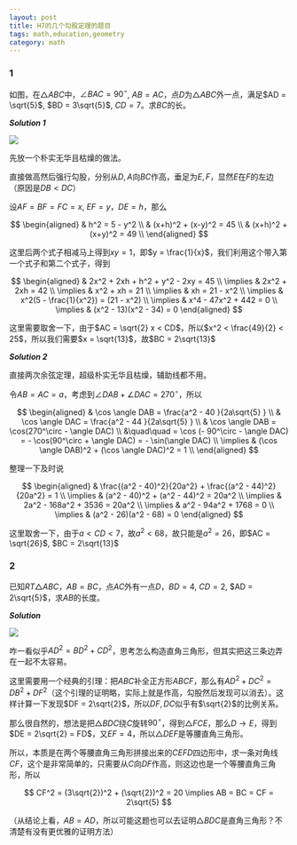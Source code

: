 ```yaml
---
layout: post 
title: H7的几个勾股定理的题目
tags: math,education,geometry
category: math
---
```


### 1

如图，在$\triangle ABC$中，$\angle BAC = 90^\circ$, $AB = AC$，点$D$为$\triangle ABC$外一点，满足$AD = \sqrt{5}$, $BD = 3\sqrt{5}$, $CD = 7$。求$BC$的长。


***Solution 1***

![](https://crsando.github.io/images/2025-10-06/A-001-Ans.png)

先放一个朴实无华且枯燥的做法。

直接做高然后强行勾股，分别从$D,A$向$BC$作高，垂足为$E,F$，显然$E$在$F$的左边（原因是$DB < DC$）

设$AF = BF = FC = x$, $EF = y$，$DE = h$，那么

$$
\begin{aligned}
    & h^2 = 5 - y^2  \\
    & (x+h)^2 + (x-y)^2 = 45 \\ 
    & (x+h)^2 + (x+y)^2 = 49 \\ 
\end{aligned}
$$

这里后两个式子相减马上得到$xy = 1$，即$y = \frac{1}{x}$，我们利用这个带入第一个式子和第二个式子，得到

$$
\begin{aligned}
    & 2x^2 + 2xh + h^2 + y^2 - 2xy = 45 \\
    \implies & 2x^2 + 2xh = 42 \\
    \implies & x^2 + xh = 21 \\
    \implies & xh = 21 - x^2 \\
    \implies & x^2(5 - \frac{1}{x^2}) = (21 - x^2) \\
    \implies & x^4 - 47x^2 + 442 = 0  \\
    \implies & (x^2 - 13)(x^2 - 34) = 0
\end{aligned}
$$

这里需要取舍一下，由于$AC = \sqrt{2} x < CD$，所以$x^2 < \frac{49}{2} < 25$，所以我们需要$x = \sqrt{13}$，故$BC = 2\sqrt{13}$

***Solution 2***

直接两次余弦定理，超级朴实无华且枯燥，辅助线都不用。

令$AB = AC = a$，考虑到$\angle DAB + \angle DAC = 270^\circ$，所以

$$
\begin{aligned}
    & \cos \angle DAB = \frac{a^2 - 40 }{2a\sqrt{5} } \\
    & \cos \angle DAC = \frac{a^2 - 44 }{2a\sqrt{5} } \\
    & \cos \angle DAB = \cos(270^\circ - \angle DAC) \\
    &\quad\quad = \cos (- 90^\circ - \angle DAC) = - \cos(90^\circ + \angle DAC) 
        = - \sin(\angle DAC) \\
    \implies & (\cos \angle DAB)^2 + (\cos \angle DAC)^2 = 1 \\
\end{aligned}
$$

整理一下及时说

$$
\begin{aligned}
    & \frac{(a^2 - 40)^2}{20a^2} + \frac{(a^2 - 44)^2}{20a^2} = 1 \\
    \implies & (a^2 - 40)^2 + (a^2 - 44)^2 = 20a^2 \\
    \implies & 2a^2 - 168a^2 + 3536 = 20a^2 \\
    \implies & a^2 - 94a^2 + 1768 = 0 \\
    \implies & (a^2 - 26)(a^2 - 68) = 0
\end{aligned}
$$

这里取舍一下，由于$a < CD < 7$，故$a^2 < 68$，故只能是$a^2 = 26$，即$AC = \sqrt{26}$, $BC = 2\sqrt{13}$

### 2

已知$RT\triangle ABC$，$AB = BC$，点$AC$外有一点$D$，$BD = 4$, $CD = 2$, $AD = 2\sqrt{5}$，求$AB$的长度。

***Solution***

![](https://crsando.github.io/images/2025-10-06/A-002-Ans.png)

咋一看似乎$AD^2 = BD^2 + CD^2$，思考怎么构造直角三角形，但其实把这三条边弄在一起不太容易。

这里需要用一个经典的引理：把$ABC$补全正方形$ABCF$，那么有$AD^2 + DC^2 = DB^2 + DF^2$（这个引理的证明略，实际上就是作高，勾股然后发现可以消去）。这样计算一下发现$DF = 2\sqrt{2}$，所以$DF, DC$似乎有$\sqrt{2}$的比例关系。

那么很自然的，想法是把$\triangle BDC$绕$C$旋转$90^\circ$，得到$\triangle FCE$，那么$D \rightarrow E$，得到$DE = 2\sqrt{2} = FD$，又$EF = 4$，所以$\triangle DEF$是等腰直角三角形。

所以，本质是在两个等腰直角三角形拼接出来的$CEFD$四边形中，求一条对角线$CF$，这个是非常简单的，只需要从$C$向$DF$作高，则这边也是一个等腰直角三角形，所以

$$
    CF^2 = (3\sqrt{2})^2 + (\sqrt{2})^2 = 20 \implies AB = BC = CF = 2\sqrt{5} 
$$

（从结论上看，$AB = AD$，所以可能这题也可以去证明$\triangle BDC$是直角三角形？不清楚有没有更优雅的证明方法）